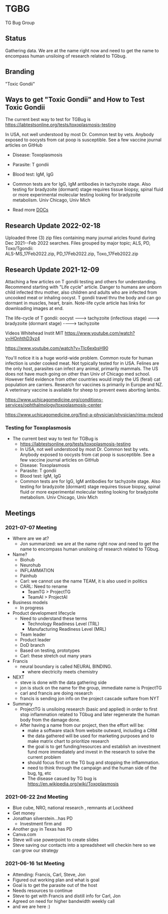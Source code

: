 # TGBG
TG Bug Group

## Status

Gathering data. We are at the name right now and need to get the name to encompass human unsiloing of research related to TGbug.

## Branding

"Toxic Gondii"

## Ways to get "Toxic Gondii" and How to Test Toxic Gondii

The current best way to test for TGBug is
https://labtestsonline.org/tests/toxoplasmosis-testing

In USA, not well understood by most Dr. Common test by vets. Anybody exposed to oocysts from cat poop is susceptible. See a few vaccine journal articles on GitHub

- Disease: Toxoplasmosis
- Parasite: T gondii
- Blood test: IgM, IgG
- Common tests are for IgG, IgM antibodies in tachyzoite stage. Also testing for bradyzoite (dormant) stage requires tissue biopsy, spinal fluid or more experimental molecular testing looking for bradyzoite metabolism. Univ Chicago, Univ Mich

- Read more <a href="/docs">DOCs</a>

## Research Update 2022-02-18

Uploaded three (3) zip files containing many journal aricles found during Dec 2021--Feb 2022 searches.  Files grouped by major topic; ALS, PD, Toxo/Tgondii:  
ALS-MS_17Feb2022.zip, PD_17Feb2022.zip, Toxo_17Feb2022.zip

## Research Update 2021-12-09

Attaching a few articles on T gondii testing and others for understanding.  Recommend starting with "Life cycle" article.  Danger to humans are unborn child infected thru mother, also children and adults who are infected from uncooked meat or inhaling oocyst.  T gondii travel thru the body and can go dormant in muscles, heart, brain.  Note-life cycle article has links for downloading images at end.

The life-cycle of T gondii: oocyst ---> tachyzoite (infectious stage) ---> bradyzoite (dormant stage) ----> tachyzoite

Videos Whitehead Instit MIT
https://www.youtube.com/watch?v=HOnhthD3yz4 

https://www.youtube.com/watch?v=TIc6exbsH90

You'll notice it is a huge world-wide problem.  Common route for human infection is under cooked meat.  Not typically tested for in USA.  Felines are the only host, parasites can infect any animal, primarily mammals.  The US does not have much going on other than Univ of Chicago med school.  However field evidence from other countries would imply the US (feral) cat population are carriers.  Research for vaccines is primarily in Europe and NZ.  A veterinary vaccine is available for sheep to prevent ewes aborting lambs.

https://www.uchicagomedicine.org/conditions-services/ophthalmology/toxoplasmosis-center

https://www.uchicagomedicine.org/find-a-physician/physician/rima-mcleod



### Testing for Toxoplasmosis

- The current best way to test for TGBug is 
  - https://labtestsonline.org/tests/toxoplasmosis-testing
  - In USA, not well understood by most Dr.  Common test by vets. Anybody exposed to oocysts from cat poop is susceptible.  See a few vaccine journal articles  on GitHub
  - Disease: Toxoplasmosis
  - Parasite: T gondii
  - Blood test: IgM, IgG
  - Common tests are for  IgG, IgM antibodies for tachyzoite stage. Also  testing for bradyzoite (dormant) stage requires tissue biopsy, spinal fluid or more experimental molecular testing looking for bradyzoite metabolism. Univ Chicago, Univ Mich

## Meetings 

### 2021-07-07 Meeting

- Where are we at?
  - Jon summarized: we are at the name right now and need to get the name to encompass human unsiloing of research related to TGbug.
- Name?
  - Biohub 
  - Neurohub
  - INFLAMMATION
  - Painhub
  - Carl: we cannot use the name TEAM, it is also used in politics
  - CARL: Need to rename
    - TeamTG > ProjectTG
    - TeamAI > ProjectAI
- Business models
    - In progress
- Product development lifecycle 
    - Need to understand these terms
      - Technology Readiness Level (TRL)
      - Manufacturing Readiness Level (MRL)
    - Team leader
    - Product leader
    - DoD branch
    - Based on testing, prototypes
    - Carl: these stretch out many years
- Francis
  - neural boundary is called NEURAL BINDING.
    - where electricity meets chemistry
- NEXT
  - steve is done with the data gathering side
  - jon is stuck on the name for the group, immediate name is ProjectTG
  - carl and francis are doing research
  - francis is sending jon info on the project cascade softare from NYT
- Summary
  - ProjectTG is unsiloing research (basic and applied) in order to first stop inflammation related to TGbug and later regenerate the human body from the damage done.
  - After having a name from our project, then the effort will be:
    - make a software stack from website outward, including a CRM
    - the data gathered will be used for marketing purposes and to make matrix chart to prioritize research
    - the goal is to get funding/resources and establish an investment fund more immediately and invest in the research to solve the current problem
    - should focus first on the TG bug and stopping the inflammation.
    - need to think through the campaign and the human side of the bug, tg, etc
    - The disease casued by TG bug is https://en.wikipedia.org/wiki/Toxoplasmosis


### 2021-06-22 2nd Meeting

- Blue cube, NRO, national research , remnants at Lockheed
- Get money
- Jonathan silverstein…has PD
    - Investment firm and
- Another guy in Texas has PD
- Canva.com
- Steve will use powerpoint to create slides
- Steve saving our contacts into a spreadsheet will checkin here so we can grow our strategy

### 2021-06-16 1st Meeting

- Attending: Francis, Carl, Steve, Jon
- Figured out working plan and what is goal
- Goal is to get the parasite out of the host
- Needs resources to continue
- Steve to get with Francis and distill info for Carl, Jon
- Agreed on need for higher bandwidth weekly call
- and we are here :)


